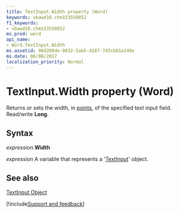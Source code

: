 ```yaml
---
title: TextInput.Width property (Word)
keywords: vbawd10.chm153550852
f1_keywords:
- vbawd10.chm153550852
ms.prod: word
api_name:
- Word.TextInput.Width
ms.assetid: 98d200de-9832-5ab5-4187-7d3cb81a149e
ms.date: 06/08/2017
localization_priority: Normal
---
```



# TextInput.Width property (Word)

Returns or sets the width, in [points](../language/glossary/vbe-glossary.md#point), of the specified text input field. Read/write  **Long**.


## Syntax

_expression_.**Width**

_expression_ A variable that represents a '[TextInput](Word.TextInput.md)' object.


## See also


[TextInput Object](Word.TextInput.md)

[!include[Support and feedback](~/includes/feedback-boilerplate.md)]
